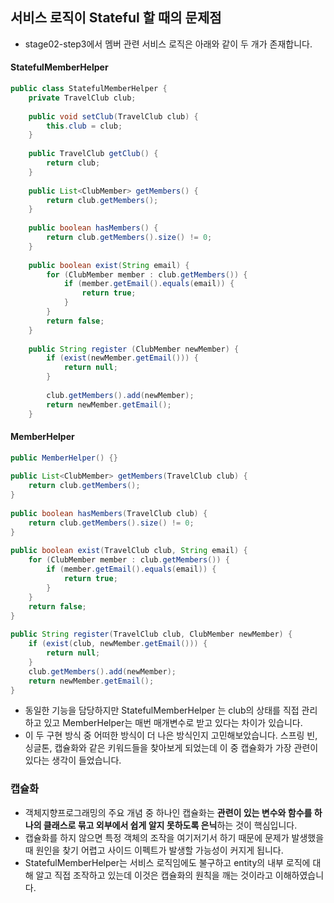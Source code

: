 ## 서비스 로직이 Stateful 할 때의 문제점

- stage02-step3에서 멤버 관련 서비스 로직은 아래와 같이 두 개가 존재합니다.

#### StatefulMemberHelper

```java
public class StatefulMemberHelper {  
    private TravelClub club;  
  
    public void setClub(TravelClub club) {  
        this.club = club;  
    }  
  
    public TravelClub getClub() {  
        return club;  
    }  
  
    public List<ClubMember> getMembers() {  
        return club.getMembers();  
    }  
  
    public boolean hasMembers() {  
        return club.getMembers().size() != 0;  
    }   
  
    public boolean exist(String email) {  
        for (ClubMember member : club.getMembers()) {  
            if (member.getEmail().equals(email)) {  
                return true;  
            }  
        }  
        return false;  
    }  
  
    public String register (ClubMember newMember) {  
        if (exist(newMember.getEmail())) {  
            return null;  
        }  
  
        club.getMembers().add(newMember);  
        return newMember.getEmail();  
    }
```


#### MemberHelper

```java
public MemberHelper() {}  
  
public List<ClubMember> getMembers(TravelClub club) {  
    return club.getMembers();  
}  
  
public boolean hasMembers(TravelClub club) {  
    return club.getMembers().size() != 0;  
}  
  
public boolean exist(TravelClub club, String email) {  
    for (ClubMember member : club.getMembers()) {  
        if (member.getEmail().equals(email)) {  
            return true;  
        }  
    }  
    return false;  
}  
  
public String register(TravelClub club, ClubMember newMember) {  
    if (exist(club, newMember.getEmail())) {  
        return null;  
    }  
    club.getMembers().add(newMember);  
    return newMember.getEmail();  
}
```

- 동일한 기능을 담당하지만 StatefulMemberHelper 는 club의 상태를 직접 관리하고 있고 MemberHelper는 매번 매개변수로 받고 있다는 차이가 있습니다.
- 이 두 구현 방식 중 어떠한 방식이 더 나은 방식인지 고민해보았습니다. 스프링 빈, 싱글톤, 캡슐화와 같은 키워드들을 찾아보게 되었는데 이 중 캡슐화가 가장 관련이 있다는 생각이 들었습니다.

### 캡슐화

- 객체지향프로그래밍의 주요 개념 중 하나인 캡슐화는 **관련이 있는 변수와 함수를 하나의 클래스로 묶고 외부에서 쉽게 알지 못하도록 은닉**하는 것이 핵심입니다.
- 캡슐화를 하지 않으면 특정 객체의 조작을 여기저기서 하기 때문에 문제가 발생했을 때 원인을 찾기 어렵고 사이드 이펙트가 발생할 가능성이 커지게 됩니다.
- StatefulMemberHelper는 서비스 로직임에도 불구하고 entity의 내부 로직에 대해 알고 직접 조작하고 있는데 이것은 캡슐화의 원칙을 깨는 것이라고 이해하였습니다.